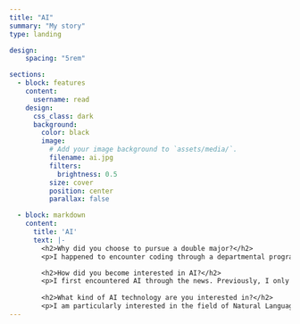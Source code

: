 ```yaml
---
title: "AI"
summary: "My story"
type: landing

design:
    spacing: "5rem"

sections:
  - block: features
    content:
      username: read
    design:
      css_class: dark
      background: 
        color: black
        image:
          # Add your image background to `assets/media/`.
          filename: ai.jpg
          filters:
            brightness: 0.5
          size: cover
          position: center
          parallax: false

  - block: markdown
    content:
      title: 'AI'
      text: |-
        <h2>Why did you choose to pursue a double major?</h2>
        <p>I happened to encounter coding through a departmental program, and it perfectly suited my personality. I really enjoyed the process of creating something new. That's why I decided to pursue a double major in computer science.</p>

        <h2>How did you become interested in AI?</h2> 
        <p>I first encountered AI through the news. Previously, I only worked on assignments using Python and C++, but after gaining interest in AI, I started studying machine learning and deep learning.</p> 
        
        <h2>What kind of AI technology are you interested in?</h2> 
        <p>I am particularly interested in the field of Natural Language Processing (NLP) within deep learning. ChatGPT is also a great example of a technology where NLP is applied, and I was very impressed by its ability to learn on its own and make predictions about the future.</p> 
---
```

